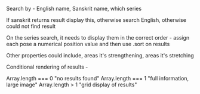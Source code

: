 Search by - English name, Sanskrit name, which series

If sanskrit returns result display this, otherwise search English, otherwise could not find result

On the series search, it needs to display them in the correct order - assign each pose a numerical position value and then use .sort on results

Other properties could include, areas it's strengthening, areas it's stretching

Conditional rendering of results -

Array.length === 0 "no results found"
Array.length === 1 "full information, large image"
Array.length > 1 "grid display of results"
